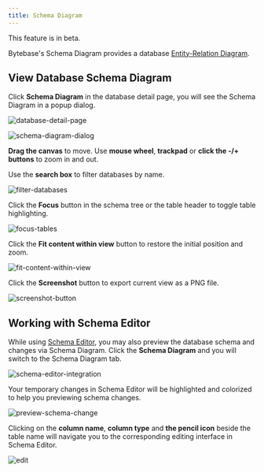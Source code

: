 ```yaml
---
title: Schema Diagram
---
```


<HintBlock type="warning">

This feature is in beta.

</HintBlock>

Bytebase's Schema Diagram provides a database [Entity-Relation Diagram](https://en.wikipedia.org/wiki/Entity%E2%80%93relationship_model).

## View Database Schema Diagram

Click **Schema Diagram** in the database detail page, you will see the Schema Diagram in a popup dialog.

![database-detail-page](/content/docs/change-database/schema-diagram/database-detail-page.webp)

![schema-diagram-dialog](/content/docs/change-database/schema-diagram/schema-diagram-dialog.webp)

**Drag the canvas** to move. Use **mouse wheel**, **trackpad** or **click the -/+ buttons** to zoom in and out.

Use the **search box** to filter databases by name.

![filter-databases](/content/docs/change-database/schema-diagram/filter-databases.webp)

Click the **Focus** button in the schema tree or the table header to toggle table highlighting.

![focus-tables](/content/docs/change-database/schema-diagram/focus-tables.webp)

Click the **Fit content within view** button to restore the initial position and zoom.

![fit-content-within-view](/content/docs/change-database/schema-diagram/fit-content-within-view.webp)

Click the **Screenshot** button to export current view as a PNG file.

![screenshot-button](/content/docs/change-database/schema-diagram/screenshot-button.webp)

## Working with Schema Editor

While using [Schema Editor](/docs/change-database/schema-editor), you may also preview the database schema and changes via Schema Diagram. Click the **Schema Diagram** and you will switch to the Schema Diagram tab.

![schema-editor-integration](/content/docs/change-database/schema-diagram/schema-editor-integration.webp)

Your temporary changes in Schema Editor will be highlighted and colorized to help you previewing schema changes.

![preview-schema-change](/content/docs/change-database/schema-diagram/preview-schema-change.webp)

Clicking on the **column name**, **column type** and **the pencil icon** beside the table name will navigate you to the corresponding editing interface in Schema Editor.

![edit](/content/docs/change-database/schema-diagram/edit.webp)
